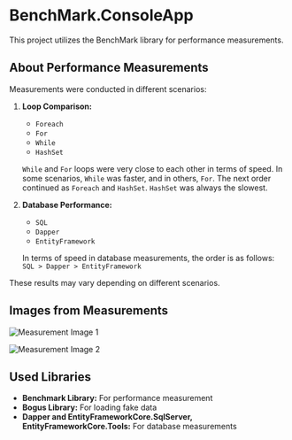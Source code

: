 # BenchMark.ConsoleApp

This project utilizes the BenchMark library for performance measurements.

## About Performance Measurements

Measurements were conducted in different scenarios:

1. **Loop Comparison:**
   - `Foreach`
   - `For`
   - `While`
   - `HashSet`

   `While` and `For` loops were very close to each other in terms of speed. In some scenarios, `While` was faster, and in others, `For`. The next order continued as `Foreach` and `HashSet`. `HashSet` was always the slowest.

2. **Database Performance:**
   - `SQL`
   - `Dapper`
   - `EntityFramework`

   In terms of speed in database measurements, the order is as follows: `SQL > Dapper > EntityFramework`

These results may vary depending on different scenarios.

## Images from Measurements

![Measurement Image 1](https://github.com/caglatunc/BenchMark.ConsoleApp/assets/95507765/5d78d16b-bbcf-4c23-b221-d6ec76d9939e)

![Measurement Image 2](https://github.com/caglatunc/BenchMark.ConsoleApp/assets/95507765/7cf5373d-eefe-4d5b-b8ea-f827604c5fd3)

## Used Libraries

- **Benchmark Library:** For performance measurement
- **Bogus Library:** For loading fake data
- **Dapper and EntityFrameworkCore.SqlServer, EntityFrameworkCore.Tools:** For database measurements

